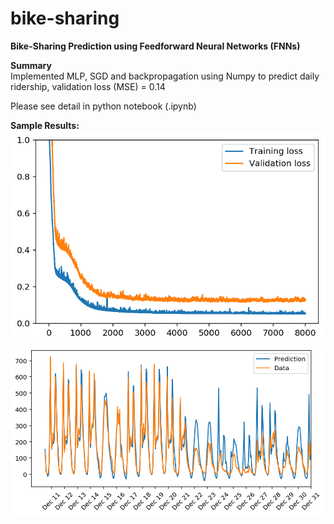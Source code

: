# bike-sharing  

**Bike-Sharing Prediction using Feedforward Neural Networks (FNNs)**  

**Summary**  
Implemented MLP, SGD and backpropagation using Numpy to predict daily ridership, validation loss (MSE) = 0.14  
  
Please see detail in python notebook (.ipynb)  
  
**Sample Results:**  
![sample_plot_1](./assets/sample_plot_1.png)  
![sample_plot_2](./assets/sample_plot_2.png)  
